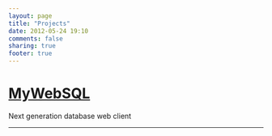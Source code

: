```yaml
---
layout: page
title: "Projects"
date: 2012-05-24 19:10
comments: false
sharing: true
footer: true
---
```


<div id="github-projects">
  <div class="full">
    <h1 class="repo-title"><a href="https://github.com/samnan/MyWebSQL">MyWebSQL</a></h1>
    <div class="repo-content full-content">Next generation database web client</div>
    <div class="clear"></div>
  </div>
  <div class="rule"><hr></div>
</div>

<script type="text/javascript" charset="utf-8">
$(function() {
  $('#github-projects').html('');
  $.githubUser(['samnan', 'load_projects'], function(data) {
    var repos = data.user.repositories;
    repos.sort(function(a,b) {
      return b.watchers - a.watchers;
    });

    $(repos).each(function() {
      $('#github-projects').append("\
<div class='full'>\
  <p class='repostats-link'>\
    <a class='watchers' href='"+ this.url +"'>"+this.watchers+" watchers</a>\
    <a class='forks' href='"+ this.url +"'>"+this.forks+" forks</a>\
  </p>\
  <h1 class='repo-title'><a href='" + this.url + "'>" + this.name + "</a></h1>\
  <div class='repo-content full-content'>"+this.description+"</div>\
  <div class='clear'></div>\
</div>\
<div class='rule'><hr/></div>");
    });
  });
});
function load_projects() {
	return false;
}
</script>

